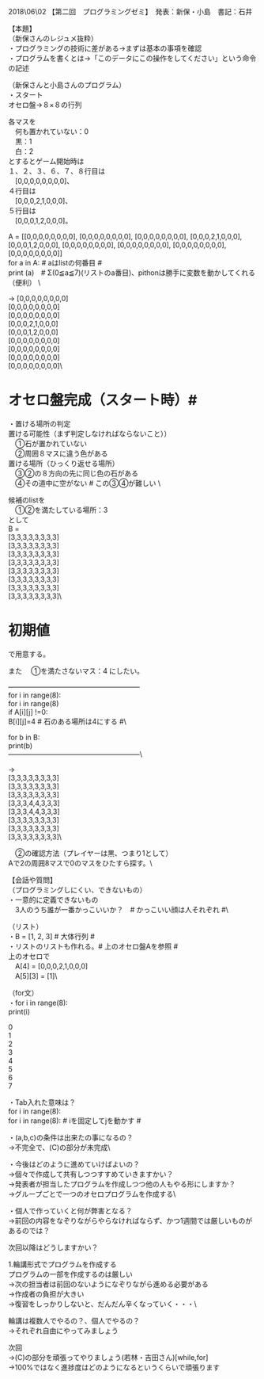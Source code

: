﻿2018\06\02
【第二回　プログラミングゼミ】　発表：新保・小島　書記：石井

【本題】\
（新保さんのレジュメ抜粋）\
・プログラミングの技術に差がある→まずは基本の事項を確認\
・プログラムを書くとは→「このデータにこの操作をしてください」という命令の記述


（新保さんと小島さんのプログラム）\
・スタート\
オセロ盤→８×８の行列

各マスを\
　何も置かれていない：0\
　黒：1\
　白：2\
とするとゲーム開始時は\
１、２、３、６、７、８行目は\
　[0,0,0,0,0,0,0,0]、\
４行目は\
　[0,0,0,2,1,0,0,0]、\
５行目は\
　[0,0,0,1,2,0,0,0]。

A = [[0,0,0,0,0,0,0,0], [0,0,0,0,0,0,0,0], [0,0,0,0,0,0,0,0], [0,0,0,2,1,0,0,0], [0,0,0,1,2,0,0,0], [0,0,0,0,0,0,0,0], [0,0,0,0,0,0,0,0], [0,0,0,0,0,0,0,0], [0,0,0,0,0,0,0,0]]\
for a in A: # aはlistの何番目 #\
print (a)　# Σ(0≦a≦7)(リストのa番目)、pithonは勝手に変数を動かしてくれる（便利） \

→
[0,0,0,0,0,0,0,0]\
[0,0,0,0,0,0,0,0]\
[0,0,0,0,0,0,0,0]\
[0,0,0,2,1,0,0,0]\
[0,0,0,1,2,0,0,0]\
[0,0,0,0,0,0,0,0]\
[0,0,0,0,0,0,0,0]\
[0,0,0,0,0,0,0,0]\
[0,0,0,0,0,0,0,0]\
# オセロ盤完成（スタート時）#

・置ける場所の判定\
置ける可能性（まず判定しなければならないこと））\
　①石が置かれていない\
　②周囲８マスに違う色がある\
置ける場所（ひっくり返せる場所）\
　③②の８方向の先に同じ色の石がある\
　④その道中に空がない # この③④が難しい \

候補のlistを\
　①②を満たしている場所：3\
として\
B =\
[3,3,3,3,3,3,3,3]\
[3,3,3,3,3,3,3,3]\
[3,3,3,3,3,3,3,3]\
[3,3,3,3,3,3,3,3]\
[3,3,3,3,3,3,3,3]\
[3,3,3,3,3,3,3,3]\
[3,3,3,3,3,3,3,3]\
[3,3,3,3,3,3,3,3]\
# 初期値 #

で用意する。

また
　①を満たさないマス：4
にしたい。

―――――――――――――――――――\
for i in range(8):\
	for i in range(8)\
		if A[i][j] !=0:\
			B[i][j]=4 # 石のある場所は4にする #\

for b in B:\
print(b)\
―――――――――――――――――――\

→\
[3,3,3,3,3,3,3,3]\
[3,3,3,3,3,3,3,3]\
[3,3,3,3,3,3,3,3]\
[3,3,3,4,4,3,3,3]\
[3,3,3,4,4,3,3,3]\
[3,3,3,3,3,3,3,3]\
[3,3,3,3,3,3,3,3]\
[3,3,3,3,3,3,3,3]\

　②の確認方法（プレイヤーは黒、つまり1として）\
Aで2の周囲8マスで0のマスをひたすら探す。\



【会話や質問】\
（プログラミングしにくい、できないもの）\
・一意的に定義できないもの\
　3人のうち誰が一番かっこいいか？　# かっこいい顔は人それぞれ #\

（リスト）\
・B = [1, 2, 3] # 大体行列 # \
・リストのリストも作れる。# 上のオセロ盤Aを参照 #\
上のオセロで\
　A[4] = [0,0,0,2,1,0,0,0]\
　A[5][3] = [1]\

（for文）\
・for i in range(8):\
print(i)

0\
1\
2\
3\
4\
5\
6\
7

・Tab入れた意味は？\
for i in range(8):\
	for i in range(8): # iを固定してjを動かす #

・(a,b,c)の条件は出来たの事になるの？\
	→不完全で、(C)の部分が未完成\

・今後はどのように進めていけばよいの？\
	→個々で作成して共有しつつすすめていきますかい？\
		→発表者が担当したプログラムを作成しつつ他の人もやる形にしますか？\
	→グループごとで一つのオセロプログラムを作成する\
	
・個人で作っていくと何が弊害となる？\
	→前回の内容をなぞりながらやらなければならず、かつ1週間では厳しいものがあるのでは？

次回以降はどうしますかい？


1.輪講形式でプログラムを作成する\
	プログラムの一部を作成するのは厳しい\
		→次の担当者は前回のないようになぞりながら進める必要がある\
		→作成者の負担が大きい\
		→復習をしっかりしないと、だんだん辛くなっていく・・・\

輪講は複数人でやるの？、個人でやるの？\
	→それぞれ自由にやってみましょう


次回\
	→(C)の部分を頑張ってやりましょう(若林・吉田さん)[while,for]\
	→100%ではなく進捗度はどのようになるというくらいで頑張ります